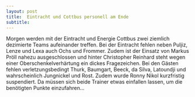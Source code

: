 ```yaml
---
layout: post
title:  Eintracht und Cottbus personell am Ende
subtitle:  
---
```


Morgen werden mit der Eintracht und Energie Cottbus zwei ziemlich dezimierte Teams aufeinander treffen. Bei der Eintracht fehlen neben Puljiz, Lenze und Lexa auch Ochs und Frommer. Zudem ist der Einsatz von Markus Pröll nahezu ausgeschlossen und hinter Christopher Reinhard steht wegen einer Oberschenkelverhärtung ein dickes Fragezeichen. Bei den Gästen fehlen verletzungsbedingt Thurk, Baumgart, Beeck, da Silva, Latoundji und wahrscheinlich Jungnickel und Rost. Zudem wurde Ronny Nikol kurzfristig suspendiert. Da müssen sich beide Trainer etwas einfallen lassen, um die benötigten Punkte einzufahren...


